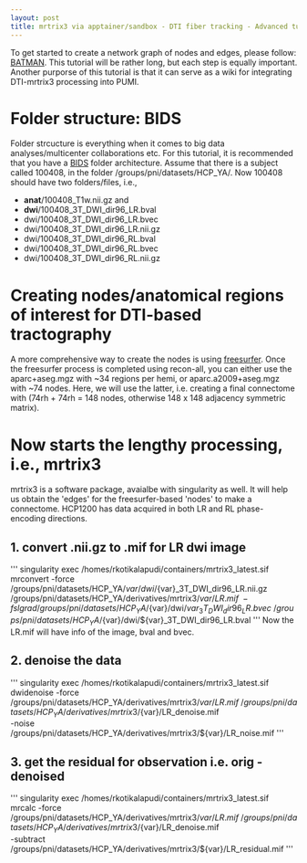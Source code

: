 ```yaml
---
layout: post
title: mrtrix3 via apptainer/sandbox - DTI fiber tracking - Advanced tutorial
---
```

To get started to create a network graph of nodes and edges, please follow: [BATMAN](https://osf.io/fkyht/). This tutorial will be rather long, but each step is equally important. Another purporse of this tutorial is that it can serve as a wiki for integrating DTI-mrtrix3 processing into PUMI.

# Folder structure: BIDS
Folder strcucture is everything when it comes to big data analyses/multicenter collaborations etc. For this tutorial, it is recommended that you have a [BIDS](https://bids-standard.github.io/bids-starter-kit/folders_and_files/folders.html) folder architecture. Assume that there is a subject called 100408, in the folder /groups/pni/datasets/HCP_YA/. Now 100408 should have two folders/files, i.e., 
- **anat**/100408_T1w.nii.gz and 
- **dwi**/100408_3T_DWI_dir96_LR.bval
- dwi/100408_3T_DWI_dir96_LR.bvec
- dwi/100408_3T_DWI_dir96_LR.nii.gz
- dwi/100408_3T_DWI_dir96_RL.bval
- dwi/100408_3T_DWI_dir96_RL.bvec
- dwi/100408_3T_DWI_dir96_RL.nii.gz
                                 

# Creating nodes/anatomical regions of interest for DTI-based tractography
A more comprehensive way to create the nodes is using [freesurfer](https://k87rte.github.io/clusterDocs/2023/09/07/freesurfer.html). Once the freesurfer process is completed using recon-all, you can either use the aparc+aseg.mgz with ~34 regions per hemi, or aparc.a2009+aseg.mgz with ~74 nodes. Here, we will use the latter, i.e. creating a final connectome with (74rh + 74rh = 148 nodes, otherwise 148 x 148 adjacency symmetric matrix). 

# Now starts the lengthy processing, i.e., mrtrix3
mrtrix3 is a software package, avaialbe with singularity as well. It will help us obtain the 'edges' for the freesurfer-based 'nodes' to make a connectome. HCP1200 has data acquired in both LR and RL phase-encoding directions.

## 1. convert .nii.gz to .mif for LR dwi image
'''
singularity exec /homes/rkotikalapudi/containers/mrtrix3_latest.sif \
            mrconvert -force /groups/pni/datasets/HCP_YA/${var}/dwi/${var}_3T_DWI_dir96_LR.nii.gz \
            /groups/pni/datasets/HCP_YA/derivatives/mrtrix3/${var}/LR.mif \
            -fslgrad /groups/pni/datasets/HCP_YA/${var}/dwi/${var}_3T_DWI_dir96_LR.bvec \
            /groups/pni/datasets/HCP_YA/${var}/dwi/${var}_3T_DWI_dir96_LR.bval
'''
Now the LR.mif will have info of the image, bval and bvec.

## 2. denoise the data
'''
singularity exec /homes/rkotikalapudi/containers/mrtrix3_latest.sif \
            dwidenoise -force /groups/pni/datasets/HCP_YA/derivatives/mrtrix3/${var}/LR.mif \
            /groups/pni/datasets/HCP_YA/derivatives/mrtrix3/${var}/LR_denoise.mif \
            -noise /groups/pni/datasets/HCP_YA/derivatives/mrtrix3/${var}/LR_noise.mif
'''

## 3. get the residual for observation i.e. orig - denoised
'''
singularity exec /homes/rkotikalapudi/containers/mrtrix3_latest.sif \
            mrcalc -force /groups/pni/datasets/HCP_YA/derivatives/mrtrix3/${var}/LR.mif \
            /groups/pni/datasets/HCP_YA/derivatives/mrtrix3/${var}/LR_denoise.mif \
            -subtract /groups/pni/datasets/HCP_YA/derivatives/mrtrix3/${var}/LR_residual.mif
'''




